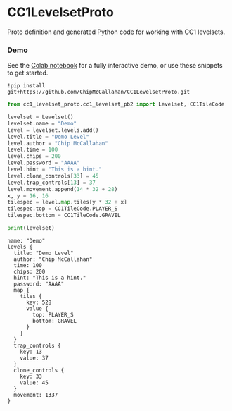 # CC1LevelsetProto
Proto definition and generated Python code for working with CC1 levelsets.

### Demo
See the [Colab notebook](https://github.com/ChipMcCallahan/CC1LevelsetProto/blob/main/cc1_levelset_proto.ipynb) for a fully interactive demo, or use these snippets to get started.

```
!pip install git+https://github.com/ChipMcCallahan/CC1LevelsetProto.git
```

```python
from cc1_levelset_proto.cc1_levelset_pb2 import Levelset, CC1TileCode

levelset = Levelset()
levelset.name = "Demo"
level = levelset.levels.add()
level.title = "Demo Level"
level.author = "Chip McCallahan"
level.time = 100
level.chips = 200
level.password = "AAAA"
level.hint = "This is a hint."
level.clone_controls[33] = 45
level.trap_controls[13] = 37
level.movement.append(14 * 32 + 28)
x, y = 16, 16
tilespec = level.map.tiles[y * 32 + x]
tilespec.top = CC1TileCode.PLAYER_S
tilespec.bottom = CC1TileCode.GRAVEL

print(levelset)
```

```
name: "Demo"
levels {
  title: "Demo Level"
  author: "Chip McCallahan"
  time: 100
  chips: 200
  hint: "This is a hint."
  password: "AAAA"
  map {
    tiles {
      key: 528
      value {
        top: PLAYER_S
        bottom: GRAVEL
      }
    }
  }
  trap_controls {
    key: 13
    value: 37
  }
  clone_controls {
    key: 33
    value: 45
  }
  movement: 1337
}
```
